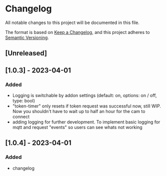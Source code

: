 # Changelog

All notable changes to this project will be documented in this file.

The format is based on [Keep a Changelog](https://keepachangelog.com/en/1.0.0/),
and this project adheres to [Semantic Versioning](https://semver.org/spec/v2.0.0.html).

## [Unreleased]

## [1.0.3] - 2023-04-01

### Added

- Logging is switchable by addon settings (default: on, options: on / off, type: bool)
- "token-timer" only resets if token request was successful now, still WIP. Now you shouldn't have to wait up to half an hour for the cam to connect
- adding logging for further development. To implement basic logging for mqtt and request "events" so users can see whats not working

## [1.0.4] - 2023-04-01

### Added

- changelog